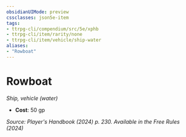```yaml
---
obsidianUIMode: preview
cssclasses: json5e-item
tags:
- ttrpg-cli/compendium/src/5e/xphb
- ttrpg-cli/item/rarity/none
- ttrpg-cli/item/vehicle/ship-water
aliases: 
- "Rowboat"
---
```

# Rowboat
*Ship, vehicle (water)*  

- **Cost**: 50 gp

*Source: Player's Handbook (2024) p. 230. Available in the Free Rules (2024)*